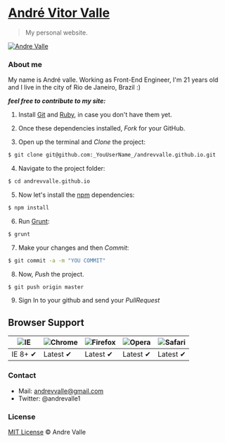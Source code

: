 # [André Vitor Valle](http://andrevalle.co)

>My personal website.

[![Andre Valle](http://andrevalle.co/img/img-readme.png)](http://andrevalle.co)

### About me

My name is André valle. Working as Front-End Engineer, I'm 21 years old and I live in the city of Rio de Janeiro, Brazil :)

***feel free to contribute to my site:***

1. Install [Git](http://git-scm.com/downloads) and [Ruby](http://www.ruby-lang.org/pt/downloads/), in case you don't have them yet.

2. Once these dependencies installed, _Fork_ for your GitHub.

3. Open up the terminal and _Clone_ the project:

  ```sh
  $ git clone git@github.com:_YouUserName_/andrevvalle.github.io.git
  ```

4. Navigate to the project folder:

  ```sh
  $ cd andrevvalle.github.io
  ```

5. Now let's install the [npm](https://www.npmjs.org/) dependencies:

  ```sh
  $ npm install
  ```

6. Run [Grunt](http://gruntjs.com/):

  ```sh
  $ grunt
  ```

7. Make your changes and then _Commit_:
  
  ```sh
  $ git commit -a -m "YOU COMMIT"
  ```

8. Now, _Push_ the project.
  
  ```sh
  $ git push origin master
  ```

9. Sign In to your github and send your _PullRequest_


## Browser Support

![IE](https://cloud.githubusercontent.com/assets/398893/3528325/20373e76-078e-11e4-8e3a-1cb86cf506f0.png) | ![Chrome](https://cloud.githubusercontent.com/assets/398893/3528328/23bc7bc4-078e-11e4-8752-ba2809bf5cce.png) | ![Firefox](https://cloud.githubusercontent.com/assets/398893/3528329/26283ab0-078e-11e4-84d4-db2cf1009953.png) | ![Opera](https://cloud.githubusercontent.com/assets/398893/3528330/27ec9fa8-078e-11e4-95cb-709fd11dac16.png) | ![Safari](https://cloud.githubusercontent.com/assets/398893/3528331/29df8618-078e-11e4-8e3e-ed8ac738693f.png)
--- | --- | --- | --- | --- |
IE 8+ ✔ | Latest ✔ | Latest ✔ | Latest ✔ | Latest ✔ |

### Contact

- Mail: andrevvalle@gmail.com
- Twitter: @andrevalle1

### License

[MIT License](http://andrevalle.mit-license.org/) © Andre Valle